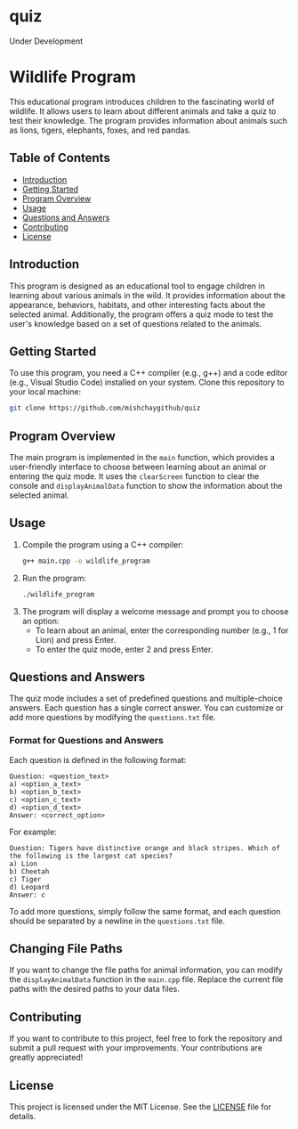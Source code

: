 # quiz
Under Development
# Wildlife Program

This educational program introduces children to the fascinating world of wildlife. It allows users to learn about different animals and take a quiz to test their knowledge. The program provides information about animals such as lions, tigers, elephants, foxes, and red pandas.

## Table of Contents
- [Introduction](#introduction)
- [Getting Started](#getting-started)
- [Program Overview](#program-overview)
- [Usage](#usage)
- [Questions and Answers](#questions-and-answers)
- [Contributing](#contributing)
- [License](#license)

## Introduction
This program is designed as an educational tool to engage children in learning about various animals in the wild. It provides information about the appearance, behaviors, habitats, and other interesting facts about the selected animal. Additionally, the program offers a quiz mode to test the user's knowledge based on a set of questions related to the animals.

## Getting Started
To use this program, you need a C++ compiler (e.g., g++) and a code editor (e.g., Visual Studio Code) installed on your system. Clone this repository to your local machine:

```bash
git clone https://github.com/mishchaygithub/quiz
```

## Program Overview
The main program is implemented in the `main` function, which provides a user-friendly interface to choose between learning about an animal or entering the quiz mode. It uses the `clearScreen` function to clear the console and `displayAnimalData` function to show the information about the selected animal.

## Usage
1. Compile the program using a C++ compiler:
   ```bash
   g++ main.cpp -o wildlife_program
   ```
2. Run the program:
   ```bash
   ./wildlife_program
   ```
3. The program will display a welcome message and prompt you to choose an option:
   - To learn about an animal, enter the corresponding number (e.g., 1 for Lion) and press Enter.
   - To enter the quiz mode, enter 2 and press Enter.

## Questions and Answers
The quiz mode includes a set of predefined questions and multiple-choice answers. Each question has a single correct answer. You can customize or add more questions by modifying the `questions.txt` file.

### Format for Questions and Answers
Each question is defined in the following format:
```
Question: <question_text>
a) <option_a_text>
b) <option_b_text>
c) <option_c_text>
d) <option_d_text>
Answer: <correct_option>
```

For example:
```
Question: Tigers have distinctive orange and black stripes. Which of the following is the largest cat species?
a) Lion
b) Cheetah
c) Tiger
d) Leopard
Answer: c
```

To add more questions, simply follow the same format, and each question should be separated by a newline in the `questions.txt` file.

## Changing File Paths
If you want to change the file paths for animal information, you can modify the `displayAnimalData` function in the `main.cpp` file. Replace the current file paths with the desired paths to your data files.

## Contributing
If you want to contribute to this project, feel free to fork the repository and submit a pull request with your improvements. Your contributions are greatly appreciated!

## License
This project is licensed under the MIT License. See the [LICENSE](LICENSE) file for details.
